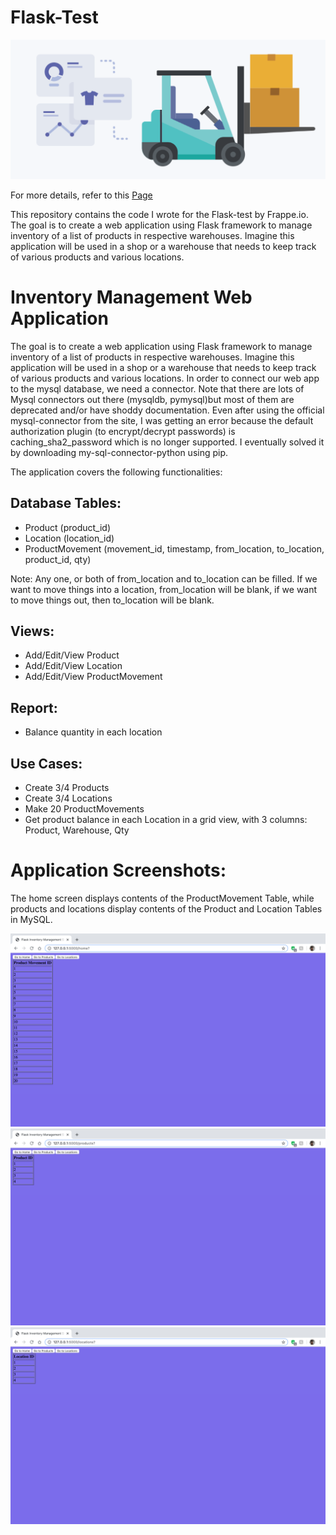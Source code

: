 # Flask-Test

![alt text](./images/inventory.png)

For more details, refer to this [Page](https://frappe.io/flask-test)

This repository contains the code I wrote for the Flask-test by Frappe.io. The goal is to create a web application using Flask framework to manage inventory of a list of products in respective warehouses. Imagine this application will be used in a shop or a warehouse that needs to keep track of various products and various locations. 

# Inventory Management Web Application

The goal is to create a web application using Flask framework to manage inventory of a list of products in respective warehouses. Imagine this application will be used in a shop or a warehouse that needs to keep track of various products and various locations. In order to connect our web app to the mysql database, we need a connector. Note that there are lots of Mysql connectors out there (mysqldb, pymysql)but most of them are deprecated and/or have shoddy documentation. Even after using the official mysql-connector from the site, I was getting an error because the default authorization plugin (to encrypt/decrypt passwords) is caching_sha2_password which is no longer supported. I eventually solved it by downloading my-sql-connector-python using pip. 

The application covers the following functionalities:

## Database Tables:

- Product (product_id)
- Location (location_id)
- ProductMovement (movement_id, timestamp, from_location, to_location, product_id, qty)

Note: Any one, or both of from_location and to_location can be filled. If we want to move things into a location, from_location will be blank, if we want to move things out, then to_location will be blank.

## Views:

- Add/Edit/View Product
- Add/Edit/View Location
- Add/Edit/View ProductMovement

## Report:
- Balance quantity in each location

## Use Cases:
- Create 3/4 Products
- Create 3/4 Locations
- Make 20 ProductMovements
- Get product balance in each Location in a grid view, with 3 columns: Product, Warehouse, Qty

# Application Screenshots:

The home screen displays contents of the ProductMovement Table, while products and locations display contents of the Product and Location Tables in MySQL.

![alt text](./images/home.png)
![alt text](./images/products.png)
![alt text](./images/locations.png)





